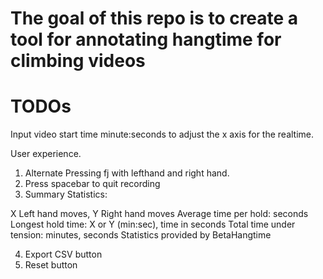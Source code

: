 # The goal of this repo is to create a tool for annotating hangtime for climbing videos

# TODOs
Input video start time minute:seconds to adjust the x axis for the realtime.

User experience.

1. Alternate Pressing fj with lefthand and right hand.
2. Press spacebar to quit recording
3. Summary Statistics:

X Left hand moves, Y Right hand moves
Average time per hold: seconds
Longest hold time: X or Y (min:sec), time in seconds
Total time under tension: minutes, seconds
Statistics provided by BetaHangtime

4. Export CSV button
5. Reset button
